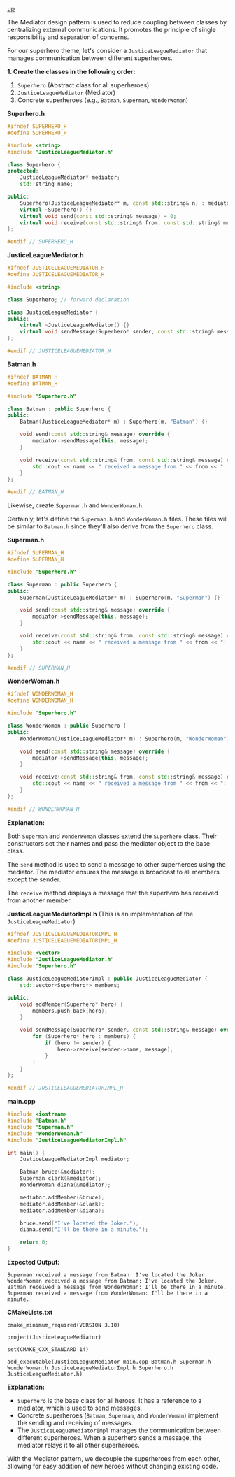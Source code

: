 [up](../README.md)

The Mediator design pattern is used to reduce coupling between classes by centralizing external communications. It promotes the principle of single responsibility and separation of concerns.

For our superhero theme, let's consider a `JusticeLeagueMediator` that manages communication between different superheroes.

**1. Create the classes in the following order:**

1. `Superhero` (Abstract class for all superheroes)
2. `JusticeLeagueMediator` (Mediator)
3. Concrete superheroes (e.g., `Batman`, `Superman`, `WonderWoman`)

**Superhero.h**

```cpp
#ifndef SUPERHERO_H
#define SUPERHERO_H

#include <string>
#include "JusticeLeagueMediator.h"

class Superhero {
protected:
    JusticeLeagueMediator* mediator;
    std::string name;

public:
    Superhero(JusticeLeagueMediator* m, const std::string& n) : mediator(m), name(n) {}
    virtual ~Superhero() {}
    virtual void send(const std::string& message) = 0;
    virtual void receive(const std::string& from, const std::string& message) = 0;
};

#endif // SUPERHERO_H
```

**JusticeLeagueMediator.h**

```cpp
#ifndef JUSTICELEAGUEMEDIATOR_H
#define JUSTICELEAGUEMEDIATOR_H

#include <string>

class Superhero; // forward declaration

class JusticeLeagueMediator {
public:
    virtual ~JusticeLeagueMediator() {}
    virtual void sendMessage(Superhero* sender, const std::string& message) = 0;
};

#endif // JUSTICELEAGUEMEDIATOR_H
```

**Batman.h**

```cpp
#ifndef BATMAN_H
#define BATMAN_H

#include "Superhero.h"

class Batman : public Superhero {
public:
    Batman(JusticeLeagueMediator* m) : Superhero(m, "Batman") {}

    void send(const std::string& message) override {
        mediator->sendMessage(this, message);
    }

    void receive(const std::string& from, const std::string& message) override {
        std::cout << name << " received a message from " << from << ": " << message << std::endl;
    }
};

#endif // BATMAN_H
```

Likewise, create `Superman.h` and `WonderWoman.h`.


Certainly, let's define the `Superman.h` and `WonderWoman.h` files. These files will be similar to `Batman.h` since they'll also derive from the `Superhero` class.

**Superman.h**

```cpp
#ifndef SUPERMAN_H
#define SUPERMAN_H

#include "Superhero.h"

class Superman : public Superhero {
public:
    Superman(JusticeLeagueMediator* m) : Superhero(m, "Superman") {}

    void send(const std::string& message) override {
        mediator->sendMessage(this, message);
    }

    void receive(const std::string& from, const std::string& message) override {
        std::cout << name << " received a message from " << from << ": " << message << std::endl;
    }
};

#endif // SUPERMAN_H
```

**WonderWoman.h**

```cpp
#ifndef WONDERWOMAN_H
#define WONDERWOMAN_H

#include "Superhero.h"

class WonderWoman : public Superhero {
public:
    WonderWoman(JusticeLeagueMediator* m) : Superhero(m, "WonderWoman") {}

    void send(const std::string& message) override {
        mediator->sendMessage(this, message);
    }

    void receive(const std::string& from, const std::string& message) override {
        std::cout << name << " received a message from " << from << ": " << message << std::endl;
    }
};

#endif // WONDERWOMAN_H
```

**Explanation:**

Both `Superman` and `WonderWoman` classes extend the `Superhero` class. Their constructors set their names and pass the mediator object to the base class.

The `send` method is used to send a message to other superheroes using the mediator. The mediator ensures the message is broadcast to all members except the sender.

The `receive` method displays a message that the superhero has received from another member.


**JusticeLeagueMediatorImpl.h** (This is an implementation of the `JusticeLeagueMediator`)

```cpp
#ifndef JUSTICELEAGUEMEDIATORIMPL_H
#define JUSTICELEAGUEMEDIATORIMPL_H

#include <vector>
#include "JusticeLeagueMediator.h"
#include "Superhero.h"

class JusticeLeagueMediatorImpl : public JusticeLeagueMediator {
    std::vector<Superhero*> members;

public:
    void addMember(Superhero* hero) {
        members.push_back(hero);
    }

    void sendMessage(Superhero* sender, const std::string& message) override {
        for (Superhero* hero : members) {
            if (hero != sender) {
                hero->receive(sender->name, message);
            }
        }
    }
};

#endif // JUSTICELEAGUEMEDIATORIMPL_H
```

**main.cpp**

```cpp
#include <iostream>
#include "Batman.h"
#include "Superman.h"
#include "WonderWoman.h"
#include "JusticeLeagueMediatorImpl.h"

int main() {
    JusticeLeagueMediatorImpl mediator;

    Batman bruce(&mediator);
    Superman clark(&mediator);
    WonderWoman diana(&mediator);

    mediator.addMember(&bruce);
    mediator.addMember(&clark);
    mediator.addMember(&diana);

    bruce.send("I've located the Joker.");
    diana.send("I'll be there in a minute.");

    return 0;
}
```

**Expected Output:**

```
Superman received a message from Batman: I've located the Joker.
WonderWoman received a message from Batman: I've located the Joker.
Batman received a message from WonderWoman: I'll be there in a minute.
Superman received a message from WonderWoman: I'll be there in a minute.
```

**CMakeLists.txt**

```
cmake_minimum_required(VERSION 3.10)

project(JusticeLeagueMediator)

set(CMAKE_CXX_STANDARD 14)

add_executable(JusticeLeagueMediator main.cpp Batman.h Superman.h WonderWoman.h JusticeLeagueMediatorImpl.h Superhero.h JusticeLeagueMediator.h)
```

**Explanation:**

- `Superhero` is the base class for all heroes. It has a reference to a mediator, which is used to send messages.
- Concrete superheroes (`Batman`, `Superman`, and `WonderWoman`) implement the sending and receiving of messages.
- The `JusticeLeagueMediatorImpl` manages the communication between different superheroes. When a superhero sends a message, the mediator relays it to all other superheroes.

With the Mediator pattern, we decouple the superheroes from each other, allowing for easy addition of new heroes without changing existing code.





